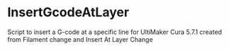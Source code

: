 # InsertGcodeAtLayer
Script to insert a G-code at a specific line for UltiMaker Cura 5.7.1
created from Filament change and Insert At Layer Change
